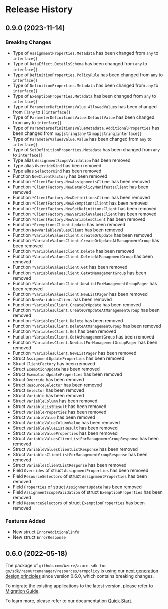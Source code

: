# Release History

## 0.9.0 (2023-11-14)
### Breaking Changes

- Type of `AssignmentProperties.Metadata` has been changed from `any` to `interface{}`
- Type of `DataEffect.DetailsSchema` has been changed from `any` to `interface{}`
- Type of `DefinitionProperties.PolicyRule` has been changed from `any` to `interface{}`
- Type of `DefinitionProperties.Metadata` has been changed from `any` to `interface{}`
- Type of `ExemptionProperties.Metadata` has been changed from `any` to `interface{}`
- Type of `ParameterDefinitionsValue.AllowedValues` has been changed from `[]any` to `[]interface{}`
- Type of `ParameterDefinitionsValue.DefaultValue` has been changed from `any` to `interface{}`
- Type of `ParameterDefinitionsValueMetadata.AdditionalProperties` has been changed from `map[string]any` to `map[string]interface{}`
- Type of `ParameterValuesValue.Value` has been changed from `any` to `interface{}`
- Type of `SetDefinitionProperties.Metadata` has been changed from `any` to `interface{}`
- Type alias `AssignmentScopeValidation` has been removed
- Type alias `OverrideKind` has been removed
- Type alias `SelectorKind` has been removed
- Function `NewClientFactory` has been removed
- Function `*ClientFactory.NewAssignmentsClient` has been removed
- Function `*ClientFactory.NewDataPolicyManifestsClient` has been removed
- Function `*ClientFactory.NewDefinitionsClient` has been removed
- Function `*ClientFactory.NewExemptionsClient` has been removed
- Function `*ClientFactory.NewSetDefinitionsClient` has been removed
- Function `*ClientFactory.NewVariableValuesClient` has been removed
- Function `*ClientFactory.NewVariablesClient` has been removed
- Function `*ExemptionsClient.Update` has been removed
- Function `NewVariableValuesClient` has been removed
- Function `*VariableValuesClient.CreateOrUpdate` has been removed
- Function `*VariableValuesClient.CreateOrUpdateAtManagementGroup` has been removed
- Function `*VariableValuesClient.Delete` has been removed
- Function `*VariableValuesClient.DeleteAtManagementGroup` has been removed
- Function `*VariableValuesClient.Get` has been removed
- Function `*VariableValuesClient.GetAtManagementGroup` has been removed
- Function `*VariableValuesClient.NewListForManagementGroupPager` has been removed
- Function `*VariableValuesClient.NewListPager` has been removed
- Function `NewVariablesClient` has been removed
- Function `*VariablesClient.CreateOrUpdate` has been removed
- Function `*VariablesClient.CreateOrUpdateAtManagementGroup` has been removed
- Function `*VariablesClient.Delete` has been removed
- Function `*VariablesClient.DeleteAtManagementGroup` has been removed
- Function `*VariablesClient.Get` has been removed
- Function `*VariablesClient.GetAtManagementGroup` has been removed
- Function `*VariablesClient.NewListForManagementGroupPager` has been removed
- Function `*VariablesClient.NewListPager` has been removed
- Struct `AssignmentUpdateProperties` has been removed
- Struct `ClientFactory` has been removed
- Struct `ExemptionUpdate` has been removed
- Struct `ExemptionUpdateProperties` has been removed
- Struct `Override` has been removed
- Struct `ResourceSelector` has been removed
- Struct `Selector` has been removed
- Struct `Variable` has been removed
- Struct `VariableColumn` has been removed
- Struct `VariableListResult` has been removed
- Struct `VariableProperties` has been removed
- Struct `VariableValue` has been removed
- Struct `VariableValueColumnValue` has been removed
- Struct `VariableValueListResult` has been removed
- Struct `VariableValueProperties` has been removed
- Struct `VariableValuesClientListForManagementGroupResponse` has been removed
- Struct `VariableValuesClientListResponse` has been removed
- Struct `VariablesClientListForManagementGroupResponse` has been removed
- Struct `VariablesClientListResponse` has been removed
- Field `Overrides` of struct `AssignmentProperties` has been removed
- Field `ResourceSelectors` of struct `AssignmentProperties` has been removed
- Field `Properties` of struct `AssignmentUpdate` has been removed
- Field `AssignmentScopeValidation` of struct `ExemptionProperties` has been removed
- Field `ResourceSelectors` of struct `ExemptionProperties` has been removed

### Features Added

- New struct `ErrorAdditionalInfo`
- New struct `ErrorResponse`


## 0.6.0 (2022-05-18)

The package of `github.com/Azure/azure-sdk-for-go/sdk/resourcemanager/resources/armpolicy` is using our [next generation design principles](https://azure.github.io/azure-sdk/general_introduction.html) since version 0.6.0, which contains breaking changes.

To migrate the existing applications to the latest version, please refer to [Migration Guide](https://aka.ms/azsdk/go/mgmt/migration).

To learn more, please refer to our documentation [Quick Start](https://aka.ms/azsdk/go/mgmt).
